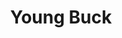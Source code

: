 ---
pid: RS145
title: Young Buck
location_transcription: 60th and Market or Cobbs Creek Pkwy or wherever MK Asante
  is from PHL
zipcode: '19147'
outside_phl: 
neighborhood: Queen Village,Bella Vista,Pennsport,Italian Market
age: '25'
age_range: 20-29
instagram: 
image_file_name: RS_145.jpg
proposal_transcription: |-
  MK Asante Book - he's an author who wrote a well known autobiography about growing up in Philadelphia.
  A male deer standing on a sheet of metal stamped w pages of dollar bills
  Young black man standing astride next to the deer
topic: Figure,Philadelphia
topic_summary: 0, 0
type: Sculpture Statue
keywords_other: literature, author
credit: Griffith Ridgway
image_labels: 
twitter: 
facebook: 
permalink: "/monuments/rs145/"
layout: item-page
---